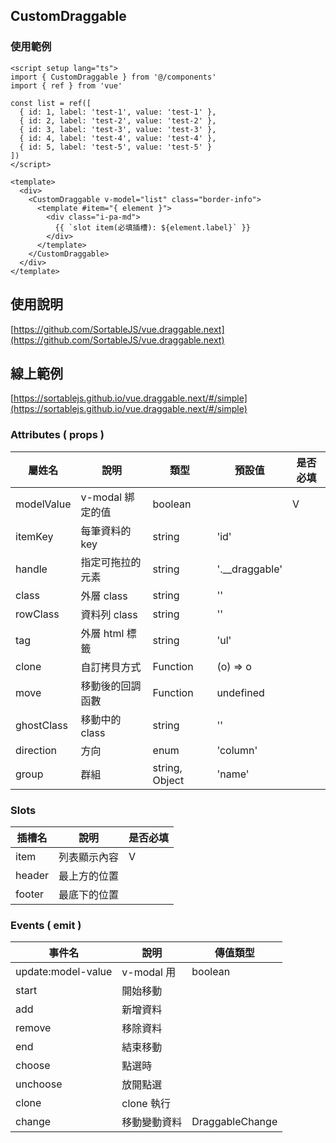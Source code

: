 ## CustomDraggable

### 使用範例

```vue
<script setup lang="ts">
import { CustomDraggable } from '@/components'
import { ref } from 'vue'

const list = ref([
  { id: 1, label: 'test-1', value: 'test-1' },
  { id: 2, label: 'test-2', value: 'test-2' },
  { id: 3, label: 'test-3', value: 'test-3' },
  { id: 4, label: 'test-4', value: 'test-4' },
  { id: 5, label: 'test-5', value: 'test-5' }
])
</script>

<template>
  <div>
    <CustomDraggable v-model="list" class="border-info">
      <template #item="{ element }">
        <div class="i-pa-md">
          {{ `slot item(必填插槽): ${element.label}` }}
        </div>
      </template>
    </CustomDraggable>
  </div>
</template>
```

## 使用說明

[https://github.com/SortableJS/vue.draggable.next](https://github.com/SortableJS/vue.draggable.next)

## 線上範例

[https://sortablejs.github.io/vue.draggable.next/#/simple](https://sortablejs.github.io/vue.draggable.next/#/simple)

### Attributes ( props )

| 屬姓名     | 說明             | 類型           | 預設值           | 是否必填 |
| ---------- | ---------------- | -------------- | ---------------- | -------- |
| modelValue | v-modal 綁定的值 | boolean        |                  | V        |
| itemKey    | 每筆資料的 key   | string         | 'id'             |          |
| handle     | 指定可拖拉的元素 | string         | '.\_\_draggable' |          |
| class      | 外層 class       | string         | ''               |          |
| rowClass   | 資料列 class     | string         | ''               |          |
| tag        | 外層 html 標籤   | string         | 'ul'             |          |
| clone      | 自訂拷貝方式     | Function       | (o) => o         |          |
| move       | 移動後的回調函數 | Function       | undefined        |          |
| ghostClass | 移動中的 class   | string         | ''               |          |
| direction  | 方向             | enum           | 'column'         |          |
| group      | 群組             | string, Object | 'name'           |          |

### Slots

| 插槽名 | 說明         | 是否必填 |
| ------ | ------------ | -------- |
| item   | 列表顯示內容 | V        |
| header | 最上方的位置 |          |
| footer | 最底下的位置 |          |

### Events ( emit )

| 事件名             | 說明         | 傳值類型        |
| ------------------ | ------------ | --------------- |
| update:model-value | v-modal 用   | boolean         |
| start              | 開始移動     |                 |
| add                | 新增資料     |                 |
| remove             | 移除資料     |                 |
| end                | 結束移動     |                 |
| choose             | 點選時       |                 |
| unchoose           | 放開點選     |                 |
| clone              | clone 執行   |                 |
| change             | 移動變動資料 | DraggableChange |
